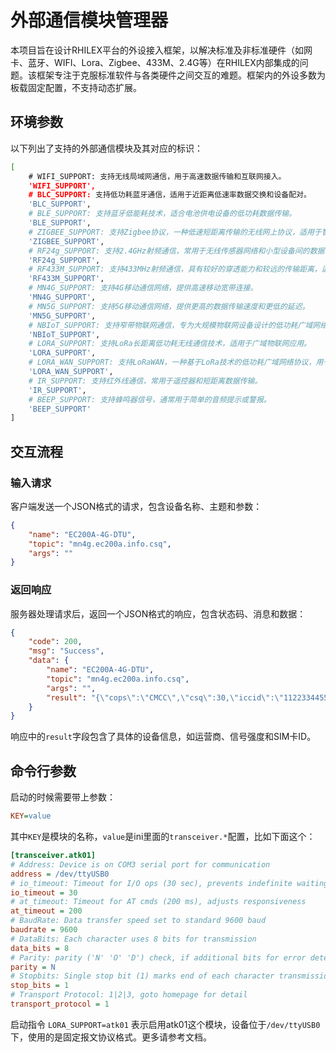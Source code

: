 <!--
 Copyright (C) 2024 wwhai

 This program is free software: you can redistribute it and/or modify
 it under the terms of the GNU Affero General Public License as
 published by the Free Software Foundation, either version 3 of the
 License, or (at your option) any later version.

 This program is distributed in the hope that it will be useful,
 but WITHOUT ANY WARRANTY; without even the implied warranty of
 MERCHANTABILITY or FITNESS FOR A PARTICULAR PURPOSE.  See the
 GNU Affero General Public License for more details.

 You should have received a copy of the GNU Affero General Public License
 along with this program.  If not, see <https://www.gnu.org/licenses/>.
-->

# 外部通信模块管理器

本项目旨在设计RHILEX平台的外设接入框架，以解决标准及非标准硬件（如网卡、蓝牙、WIFI、Lora、Zigbee、433M、2.4G等）在RHILEX内部集成的问题。该框架专注于克服标准软件与各类硬件之间交互的难题。框架内的外设多数为板载固定配置，不支持动态扩展。

## 环境参数

以下列出了支持的外部通信模块及其对应的标识：

```sh
[
    # WIFI_SUPPORT: 支持无线局域网通信，用于高速数据传输和互联网接入。
    'WIFI_SUPPORT',
    # BLC_SUPPORT: 支持低功耗蓝牙通信，适用于近距离低速率数据交换和设备配对。
    'BLC_SUPPORT',
    # BLE_SUPPORT: 支持蓝牙低能耗技术，适合电池供电设备的低功耗数据传输。
    'BLE_SUPPORT',
    # ZIGBEE_SUPPORT: 支持Zigbee协议，一种低速短距离传输的无线网上协议，适用于智能家居和工业自动化。
    'ZIGBEE_SUPPORT',
    # RF24g_SUPPORT: 支持2.4GHz射频通信，常用于无线传感器网络和小型设备间的数据传输。
    'RF24g_SUPPORT',
    # RF433M_SUPPORT: 支持433MHz射频通信，具有较好的穿透能力和较远的传输距离，适用于远距离无线控制。
    'RF433M_SUPPORT',
    # MN4G_SUPPORT: 支持4G移动通信网络，提供高速移动宽带连接。
    'MN4G_SUPPORT',
    # MN5G_SUPPORT: 支持5G移动通信网络，提供更高的数据传输速度和更低的延迟。
    'MN5G_SUPPORT',
    # NBIoT_SUPPORT: 支持窄带物联网通信，专为大规模物联网设备设计的低功耗广域网络技术。
    'NBIoT_SUPPORT',
    # LORA_SUPPORT: 支持LoRa长距离低功耗无线通信技术，适用于广域物联网应用。
    'LORA_SUPPORT',
    # LORA_WAN_SUPPORT: 支持LoRaWAN，一种基于LoRa技术的低功耗广域网络协议，用于物联网设备的长距离通信。
    'LORA_WAN_SUPPORT',
    # IR_SUPPORT: 支持红外线通信，常用于遥控器和短距离数据传输。
    'IR_SUPPORT',
    # BEEP_SUPPORT: 支持蜂鸣器信号，通常用于简单的音频提示或警报。
    'BEEP_SUPPORT'
]
```

## 交互流程

### 输入请求

客户端发送一个JSON格式的请求，包含设备名称、主题和参数：

```json
{
    "name": "EC200A-4G-DTU",
    "topic": "mn4g.ec200a.info.csq",
    "args": ""
}
```

### 返回响应

服务器处理请求后，返回一个JSON格式的响应，包含状态码、消息和数据：

```json
{
    "code": 200,
    "msg": "Success",
    "data": {
        "name": "EC200A-4G-DTU",
        "topic": "mn4g.ec200a.info.csq",
        "args": "",
        "result": "{\"cops\":\"CMCC\",\"csq\":30,\"iccid\":\"11223344556677\"}"
    }
}
```

响应中的`result`字段包含了具体的设备信息，如运营商、信号强度和SIM卡ID。

## 命令行参数
启动的时候需要带上参数：
```ini
KEY=value
```
其中`KEY`是模块的名称，`value`是ini里面的`transceiver.*`配置，比如下面这个：
```ini
[transceiver.atk01]
# Address: Device is on COM3 serial port for communication
address = /dev/ttyUSB0
# io_timeout: Timeout for I/O ops (30 sec), prevents indefinite waiting
io_timeout = 30
# at_timeout: Timeout for AT cmds (200 ms), adjusts responsiveness
at_timeout = 200
# BaudRate: Data transfer speed set to standard 9600 baud
baudrate = 9600
# DataBits: Each character uses 8 bits for transmission
data_bits = 8
# Parity: parity ('N' 'O' 'D') check, if additional bits for error detection
parity = N
# Stopbits: Single stop bit (1) marks end of each character transmission
stop_bits = 1
# Transport Protocol: 1|2|3, goto homepage for detail
transport_protocol = 1
```
启动指令 `LORA_SUPPORT=atk01` 表示启用atk01这个模块，设备位于`/dev/ttyUSB0`下，使用的是固定报文协议格式。更多请参考文档。